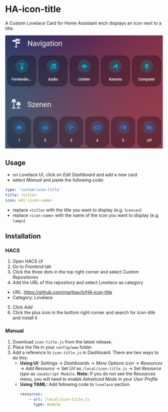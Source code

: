# HA-icon-title
A Custom Lovelace Card for Home Assistant wich displays an icon next to a title.

![preview-icon-title-card](preview-icon-title-card.png)


## Usage
- on Lovelace UI, click on _Edit Dashboard_ and add a new card
- select _Manual_ and paste the following code:
```yaml	
type: 'custom:icon-title'
title: <title>
icon: mdi:<icon-name>
```
- replace `<title>` with the title you want to display (e.g. `Scences`)
- replace `<icon-name>` with the name of the icon you want to display (e.g. `lamps`)

## Installation
### HACS
1. Open HACS UI
2. Go to _Frontend_ tab
3. Click the three dots in the top right corner and select _Custom Repositories_
4. Add the URL of this repository and select _Lovelace_ as category
  - URL: https://github.com/marttasch/HA-icon-title
  - Category: Lovelace
5. Click _Add_
6. Click the plus icon in the bottom right corner and search for _icon-title_ and install it

### Manual
1. Download `icon-title.js` from the latest release.
2. Place the file in your `config/www` folder.
3. Add a reference to `icon-title.js` in Dashboard. There are two ways to do this:
    - **Using UI:** _Settings_ → _Dashboards_ → _More Options icon_ → _Resources_ → _Add Resource_ → Set _Url_ as `/local/icon-title.js` → Set _Resource type_ as `JavaScript Module`.
      **Note:** If you do not see the Resources menu, you will need to enable _Advanced Mode_ in your _User Profile_
    - **Using YAML:** Add following code to `lovelace` section.
        ```yaml
        resources:
            - url: /local/icon-title.js
              type: module
        ```